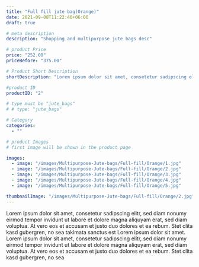 ```yaml
---
title: "Full fill jute bag(Orange)"
date: 2021-09-08T11:22:40+06:00
draft: true

# meta description
description: "Shopping and multipurpose jute bags desc"

# product Price
price: "252.00"
priceBefore: "375.00"

# Product Short Description
shortDescription: "Lorem ipsum dolor sit amet, consetetur sadipscing elitr, sed diam nonumy eirmod tempor invidunt ut"

#product ID
productID: "2"

# type must be "jute_bags"
# # type: "jute_bags"

# Category
categories:
  - ""

# product Images
# first image will be shown in the product page

images:
  - image: "/images/Multipurpose-Jute-bags/Full-fill/Orange/1.jpg"
  - image: "/images/Multipurpose-Jute-bags/Full-fill/Orange/2.jpg"
  - image: "/images/Multipurpose-Jute-bags/Full-fill/Orange/3.jpg"
  - image: "/images/Multipurpose-Jute-bags/Full-fill/Orange/4.jpg"
  - image: "/images/Multipurpose-Jute-bags/Full-fill/Orange/5.jpg"

thumbnailImage: "/images/Multipurpose-Jute-bags/Full-fill/Orange/2.jpg"
---
```


Lorem ipsum dolor sit amet, consetetur sadipscing elitr, sed diam nonumy eirmod tempor invidunt ut labore et dolore magna aliquyam erat, sed diam voluptua. At vero eos et accusam et justo duo dolores et ea rebum. Stet clita kasd gubergren, no sea takimata sanctus est Lorem ipsum dolor sit amet. Lorem ipsum dolor sit amet, consetetur sadipscing elitr, sed diam nonumy eirmod tempor invidunt ut labore et dolore magna aliquyam erat, sed diam voluptua. At vero eos et accusam et justo duo dolores et ea rebum. Stet clita kasd gubergren, no sea

